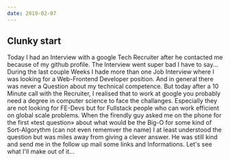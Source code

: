 ```yaml
---
date: 2019-02-07
---
```



## Clunky start
Today I had an Interview with a google Tech Recruiter after he contacted me because of my github profile. The Interview went super bad I have to say... During the last couple Weeks I hade more than one Job Interview where I was looking for a Web-Frontend Developer position. And in general there was never a Question about my technical competence. But today after a 10 Minute call with the Recruiter, I realised that to work at google you probably need a degree in computer science to face the challanges. Especially they are not looking for FE-Devs but for Fullstack people who can work efficient on global scale problems. 
When the firendly guy asked me on the phone for the first «test question» about what would be the Big-O for some kind of Sort-Algorythm (can not even rememver the name) I at least understood the question but was miles away from giving a clever answer. He was still kind and send me in the follow up mail some links and Informations. Let's see what I'll make out of it...
